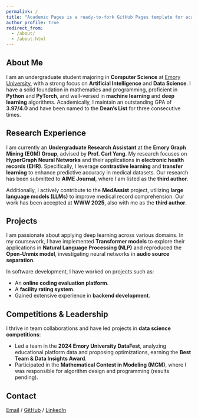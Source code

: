 ```yaml
---
permalink: /
title: "Academic Pages is a ready-to-fork GitHub Pages template for academic personal websites"
author_profile: true
redirect_from: 
  - /about/
  - /about.html
---
```


## About Me

I am an undergraduate student majoring in **Computer Science** at [Emory University](https://www.emory.edu/), with a strong focus on **Artificial Intelligence** and **Data Science**. I have a solid foundation in mathematics and programming, proficient in **Python** and **PyTorch**, and well-versed in **machine learning** and **deep learning** algorithms. Academically, I maintain an outstanding GPA of **3.97/4.0** and have been named to the **Dean’s List** for three consecutive times.

## Research Experience

I am currently an **Undergraduate Research Assistant** at the **Emory Graph Mining (EGM) Group**, advised by **Prof. Carl Yang**. My research focuses on **HyperGraph Neural Networks** and their applications in **electronic health records (EHR)**. Specifically, I leverage **contrastive learning** and **transfer learning** to enhance predictive accuracy in medical datasets. Our research has been submitted to **AIME Journal**, where I am listed as the **third author**.

Additionally, I actively contribute to the **MedAssist** project, utilizing **large language models (LLMs)** to improve medical record comprehension. Our work has been accepted at **WWW 2025**, also with me as the **third author**.

## Projects

I am passionate about applying deep learning across various domains. In my coursework, I have implemented **Transformer models** to explore their applications in **Natural Language Processing (NLP)** and reproduced the **Open-Unmix model**, investigating neural networks in **audio source separation**.

In software development, I have worked on projects such as:
- An **online coding evaluation platform**.
- A **facility rating system**.
- Gained extensive experience in **backend development**.

## Competitions & Leadership

I thrive in team collaborations and have led projects in **data science competitions**:
- Led a team in the **2024 Emory University DataFest**, analyzing educational platform data and proposing optimizations, earning the **Best Team & Data Insights Award**.
- Participated in the **Mathematical Contest in Modeling (MCM)**, where I was responsible for algorithm design and programming (results pending).

## Contact

[Email](mailto:your_email@emory.edu) / [GitHub](https://github.com/your_github) / [LinkedIn](https://www.linkedin.com/in/your_linkedin)

